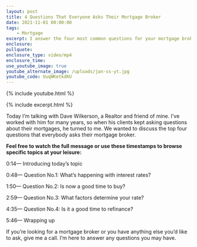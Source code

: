 ```yaml
---
layout: post
title: 4 Questions That Everyone Asks Their Mortgage Broker
date: 2021-11-01 00:00:00
tags:
    - Mortgage
excerpt: I answer the four most common questions for your mortgage broker.
enclosure:
pullquote:
enclosure_type: video/mp4
enclosure_time:
use_youtube_image: true
youtube_alternate_image: /uploads/jan-ss-yt.jpg
youtube_code: UuqWKetkdKU
---
```

{% include youtube.html %}

{% include excerpt.html %}

Today I’m talking with Dave Wilkerson, a Realtor and friend of mine. I’ve worked with him for many years, so when his clients kept asking questions about their mortgages, he turned to me. We wanted to discuss the top four questions that everybody asks their mortgage broker.

**Feel free to watch the full message or use these timestamps to browse specific topics at your leisure:**

0:14— Introducing today’s topic

0:48— Question No.1: What’s happening with interest rates?

1:50— Question No.2: Is now a good time to buy?

2:59— Question No.3: What factors determine your rate?

4:35— Question No.4: Is it a good time to refinance?

5:46— Wrapping up

If you’re looking for a mortgage broker or you have anything else you’d like to ask, give me a call. I’m here to answer any questions you may have.
